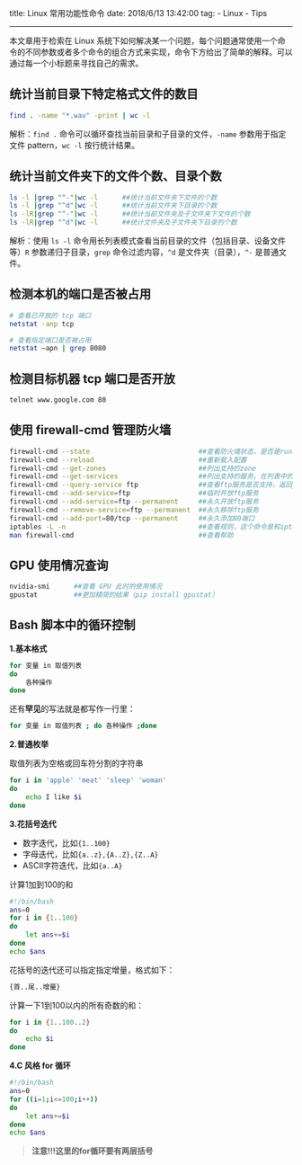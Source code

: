 title: Linux 常用功能性命令
date: 2018/6/13 13:42:00
tag:
	- Linux
	- Tips

---

本文章用于检索在 Linux 系统下如何解决某一个问题，每个问题通常使用一个命令的不同参数或者多个命令的组合方式来实现，命令下方给出了简单的解释。可以通过每一个小标题来寻找自己的需求。

<!--more-->

## 统计当前目录下特定格式文件的数目

```bash
find . -name "*.wav" -print | wc -l
```

解析：`find .` 命令可以循环查找当前目录和子目录的文件，`-name` 参数用于指定文件 pattern，`wc -l` 按行统计结果。

## 统计当前文件夹下的文件个数、目录个数

```bash
ls -l |grep "^-"|wc -l      ##统计当前文件夹下文件的个数
ls -l |grep "^d"|wc -l      ##统计当前文件夹下目录的个数
ls -lR|grep "^-"|wc -l      ##统计当前文件夹及子文件夹下文件的个数
ls -lR|grep "^d"|wc -l      ##统计文件夹及子文件夹下目录的个数
```

解析：使用 `ls -l` 命令用长列表模式查看当前目录的文件（包括目录、设备文件等）`R` 参数递归子目录，`grep` 命令过滤内容，`^d` 是文件夹（目录），`^-` 是普通文件。

## 检测本机的端口是否被占用

```bash
# 查看已开放的 tcp 端口
netstat -anp tcp

# 查看指定端口是否被占用
netstat –apn | grep 8080
```

## 检测目标机器 tcp 端口是否开放

```bash
telnet www.google.com 80
```

## 使用 firewall-cmd 管理防火墙

```bash
firewall-cmd --state                           ##查看防火墙状态，是否是running
firewall-cmd --reload                          ##重新载入配置
firewall-cmd --get-zones                       ##列出支持的zone
firewall-cmd --get-services                    ##列出支持的服务，在列表中的服务是放行的
firewall-cmd --query-service ftp               ##查看ftp服务是否支持，返回yes或者no
firewall-cmd --add-service=ftp                 ##临时开放ftp服务
firewall-cmd --add-service=ftp --permanent     ##永久开放ftp服务
firewall-cmd --remove-service=ftp --permanent  ##永久移除ftp服务
firewall-cmd --add-port=80/tcp --permanent     ##永久添加80端口 
iptables -L -n                                 ##查看规则，这个命令是和iptables的相同的
man firewall-cmd                               ##查看帮助
```

## GPU 使用情况查询

```bash
nvidia-smi      ##查看 GPU 此时的使用情况
gpustat         ##更加精简的结果（pip install gpustat）
```

## Bash 脚本中的循环控制

**1.基本格式**

```bash
for 变量 in 取值列表
do
    各种操作
done
```

还有**罕见**的写法就是都写作一行里：

```bash
for 变量 in 取值列表 ; do 各种操作 ;done
```

**2.普通枚举**

取值列表为空格或回车符分割的字符串

```bash
for i in 'apple' 'meat' 'sleep' 'woman'
do
    echo I like $i
done
```

**3.花括号迭代**

* 数字迭代，比如`{1..100}`
* 字母迭代，比如`{a..z},{A..Z},{Z..A}`
* ASCII字符迭代，比如`{a..A}`

计算1加到100的和

```bash
#!/bin/bash
ans=0
for i in {1..100}
do
    let ans+=$i
done
echo $ans
```

花括号的迭代还可以指定指定增量，格式如下：

```bash
{首..尾..增量}  
```

计算一下1到100以内的所有奇数的和：

```bash
for i in {1..100..2}
do
    echo $i
done
```

**4.C 风格 for 循环**

```bash
#!/bin/bash
ans=0
for ((i=1;i<=100;i++))
do
    let ans+=$i
done
echo $ans
```

> **注意!!!这里的for循环要有两层括号**
